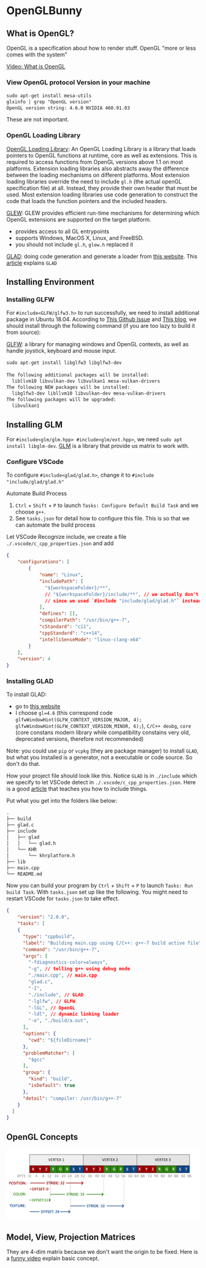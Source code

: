 # OpenGLBunny

## What is OpenGL?

OpenGL is a specification about how to render stuff. OpenGL "more or less comes with the system"

[Video: What is OpenGL](https://www.youtube.com/watch?v=Z9pnmnckcFs)

### View OpenGL protocol Version in your machine
```
sudo apt-get install mesa-utils
glxinfo | grep "OpenGL version"
OpenGL version string: 4.6.0 NVIDIA 460.91.03
```

These are not important.

### OpenGL Loading Library

[OpenGL Loading Library](https://www.khronos.org/opengl/wiki/OpenGL_Loading_Library): An OpenGL Loading Library is a library that loads pointers to OpenGL functions at runtime, core as well as extensions. This is required to access functions from OpenGL versions above 1.1 on most platforms. Extension loading libraries also abstracts away the difference between the loading mechanisms on different platforms. Most extension loading libraries override the need to include `gl.h` (the actual openGL specification file) at all. Instead, they provide their own header that must be used. Most extension loading libraries use code generation to construct the code that loads the function pointers and the included headers.

[GLEW](http://glew.sourceforge.net/): GLEW provides efficient run-time mechanisms for determining which OpenGL extensions are supported on the target platform.
- provides access to all GL entrypoints
- supports Windows, MacOS X, Linux, and FreeBSD.
- you should not include `gl.h`, `glew.h` replaced it

[GLAD](https://github.com/Dav1dde/glad): doing code generation and generate a loader from [this website](https://glad.dav1d.de/). This [article](https://stackoverflow.com/questions/68821088/if-i-use-glad-and-not-glew-will-i-miss-on-something) explains `GLAD`

## Installing Environment

### Installing GLFW
For `#include<GLFW/glfw3.h>` to run successfully, we need to install additional package in Ubuntu 18.04. According to [This Github Issue](https://github.com/glfw/glfw/issues/808) and [This blog](https://shnoh171.github.io/gpu%20and%20gpu%20programming/2019/08/26/installing-glfw-on-ubuntu.html), we should install through the following command (if you are too lazy to build it from source):

[GLFW](https://en.wikipedia.org/wiki/GLFW): a library for managing windows and OpenGL contexts, as well as handle joystick, keyboard and mouse input.

```
sudo apt-get install libglfw3 libglfw3-dev

The following additional packages will be installed:
  libllvm10 libvulkan-dev libvulkan1 mesa-vulkan-drivers
The following NEW packages will be installed:
  libglfw3-dev libllvm10 libvulkan-dev mesa-vulkan-drivers
The following packages will be upgraded:
  libvulkan1
```

## Installing GLM
For `#include<glm/glm.hpp> #include<glm/ext.hpp>`, we need `sudo apt install libglm-dev`. [GLM](https://github.com/g-truc/glm) is a library that provide us matrix to work with.


### Configure VSCode

To configure `#include<glad/glad.h>`, change it to `#include "include/glad/glad.h"`

Automate Build Process
1. `Ctrl` + `Shift` + `P` to launch `Tasks: Configure Default Build Task` and we choose `g++`.
2. See `tasks.json` for detail how to configure this file. This is so that we can automate the build process

Let VSCode Recognize include, we create a file `./.vscode/c_cpp_properties.json` and add

```json
{
    "configurations": [
        {
            "name": "Linux",
            "includePath": [
              "${workspaceFolder}/**",
              // "${workspaceFolder}/include/**", // we actually don't need this line
              // since we used `#include "include/glad/glad.h"` instead of `#include<glad/glad.h>`
            ],
            "defines": [],
            "compilerPath": "/usr/bin/g++-7",
            "cStandard": "c11",
            "cppStandard": "c++14",
            "intelliSenseMode": "linux-clang-x64"
        }
    ],
    "version": 4
}
```

### Installing GLAD
To install GLAD:
- go to [this website](https://glad.dav1d.de/)
- I choose `gl=4.6` (this correspond code `glfwWindowHint(GLFW_CONTEXT_VERSION_MAJOR, 4); glfwWindowHint(GLFW_CONTEXT_VERSION_MINOR, 6);`), `C/C++ deubg`, `core` (core constans modern library while compatibility constains very old, deprecated versions, therefore not recommended)

Note: you could use `pip` or `vcpkg` (they are package manager) to install `GLAD`, but what you installed is a generator, not a executable or code source. So don't do that.

How your project file should look like this. Notice `GLAD` is in `./include` which we specify to let VSCode detect in `./.vscode/c_cpp_properties.json`. Here is a good [article](https://rpxomi.github.io/) that teaches you how to include things.

Put what you get into the folders like below:

```tree
.
├── build
├── glad.c
├── include
│   ├── glad
│   │   └── glad.h
│   └── KHR
│       └── khrplatform.h
├── lib
├── main.cpp
└── README.md
```

Now you can build your program by `Ctrl` + `Shift` + `P` to launch `Tasks: Run build Task`. With `tasks.json` set up like the following. You might need to restart VSCode for `tasks.json` to take effect.

```json
{
	"version": "2.0.0",
	"tasks": [
    {
      "type": "cppbuild",
      "label": "Building main.cpp using C/C++: g++-7 build active file",
      "command": "/usr/bin/g++-7",
      "args": [
        "-fdiagnostics-color=always",
        "-g", // telling g++ using debug mode
        "./main.cpp", // main.cpp
        "glad.c",
        "-I",
        "./include", // GLAD
        "-lglfw", // GLFW
        "-lGL", // OpenGL
        "-ldl", // dynamic linking loader
        "-o", "./build/a.out",
      ],
      "options": {
        "cwd": "${fileDirname}"
      },
      "problemMatcher": [
        "$gcc"
      ],
      "group": {
        "kind": "build",
        "isDefault": true
      },
      "detail": "compiler: /usr/bin/g++-7"
    }
  ]
}
```

## OpenGL Concepts

![Byte Storage in VBO](imgs/2021-12-19-01-22-24.png)

## Model, View, Projection Matrices
They are 4-dim matrix because we don't want the origin to be fixed. Here is a [funny video](https://www.youtube.com/watch?v=-tonZsbHty8&ab_channel=UCDavisAcademics) explain basic concept.